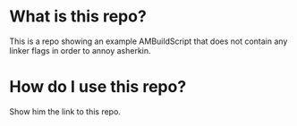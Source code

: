 # What is this repo?

This is a repo showing an example AMBuildScript that does not contain any linker flags in order to annoy asherkin.

# How do I use this repo?

Show him the link to this repo.
